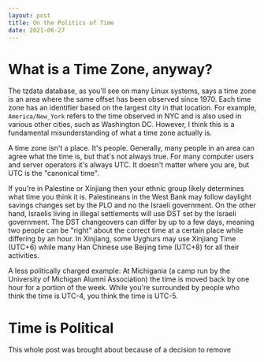 ```yaml
---
layout: post
title: On the Politics of Time
date: 2021-06-27
---
```


# What is a Time Zone, anyway?
The tzdata database, as you'll see on many Linux systems, says a time zone is an area where the same offset has been observed since 1970.
Each time zone has an identifier based on the largest city in that location. For example, `America/New_York` refers to the time observed
in NYC and is also used in various other cities, such as Washington DC. However, I think this is a fundamental misunderstanding of what a
time zone actually is.

A time zone isn't a place. It's people. Generally, many people in an area can agree what the time is, but that's not always true.
For many computer users and server operators it's always UTC. It doesn't matter where you are, but UTC is the "canonical time".

If you're in Palestine or Xinjiang then your ethnic group likely determines what time you think it is. Palestineans in the West Bank may follow
daylight savings changes set by the PLO and no the Israeli government. On the other hand, Israelis living in illegal settlements will use
DST set by the Israeli government. The DST changeovers can differ by up to a few days, meaning two people can be "right" about the correct time
at a certain place while differing by an hour.
In Xinjiang, some Uyghurs may use Xinjiang Time (UTC+6) while many Han Chinese use Beijing time (UTC+8) for all their activities.

A less politically charged example: At Michigania (a camp run by the University of Michigan Alumni Association) the time is moved back by one
hour for a portion of the week. While you're surrounded by people who think the time is UTC-4, you think the time is UTC-5.


# Time is Political
This whole post was brought about because of a decision to remove 

